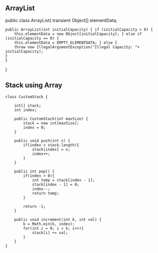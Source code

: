 ## ArrayList
public class ArrayList{
    transient Object[] elementData;

    public ArrayList(int initialCapacity) { if (initialCapacity > 0) {
        this.elementData = new Object[initialCapacity]; } else if (initialCapacity == 0) {
        this.elementData = EMPTY_ELEMENTDATA; } else {
        throw new IllegalArgumentException("Illegal Capacity: "+ initialCapacity);
    }
    }
}


## Stack using Array

```
class CustomStack {

    int[] stack;
    int index;
    
    public CustomStack(int maxSize) {
        stack = new int[maxSize];
        index = 0;
    }
    
    public void push(int x) {
        if(index < stack.length){
            stack[index] = x;
            index++;
        }
    }
    
    public int pop() {
        if(index > 0){
            int temp = stack[index - 1];
            stack[index - 1] = 0;
            index--;
            return temp;
        }        
        
        return -1;
    }
    
    public void increment(int k, int val) {
        k = Math.min(k, index);
        for(int i = 0; i < k; i++){
            stack[i] += val;
        }
    }
}
```